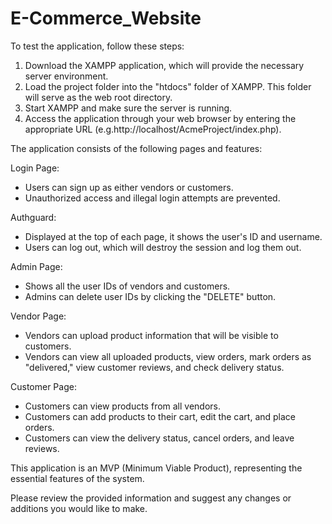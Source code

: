 # E-Commerce_Website
To test the application, follow these steps:

1. Download the XAMPP application, which will provide the necessary server environment.
2. Load the project folder into the "htdocs" folder of XAMPP. This folder will serve as the web root directory.
3. Start XAMPP and make sure the server is running.
4. Access the application through your web browser by entering the appropriate URL (e.g.http://localhost/AcmeProject/index.php).

The application consists of the following pages and features:

Login Page:
- Users can sign up as either vendors or customers.
- Unauthorized access and illegal login attempts are prevented.

Authguard:
- Displayed at the top of each page, it shows the user's ID and username.
- Users can log out, which will destroy the session and log them out.

Admin Page:
- Shows all the user IDs of vendors and customers.
- Admins can delete user IDs by clicking the "DELETE" button.

Vendor Page:
- Vendors can upload product information that will be visible to customers.
- Vendors can view all uploaded products, view orders, mark orders as "delivered," view customer reviews, and check delivery status.

Customer Page:
- Customers can view products from all vendors.
- Customers can add products to their cart, edit the cart, and place orders.
- Customers can view the delivery status, cancel orders, and leave reviews.

This application is an MVP (Minimum Viable Product), representing the essential features of the system.

Please review the provided information and suggest any changes or additions you would like to make.







	
